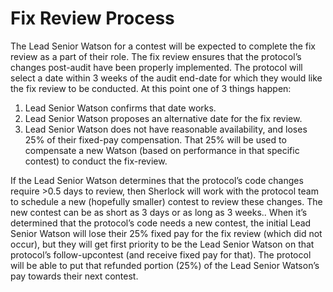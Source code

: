 # Fix Review Process

The Lead Senior Watson for a contest will be expected to complete the fix review as a part of their role. The fix review ensures that the protocol’s changes post-audit have been properly implemented. The protocol will select a date within 3 weeks of the audit end-date for which they would like the fix review to be conducted. At this point one of 3 things happen:

1. Lead Senior Watson confirms that date works.
2. Lead Senior Watson proposes an alternative date for the fix review.
3. Lead Senior Watson does not have reasonable availability, and loses 25% of their fixed-pay compensation. That 25% will be used to compensate a new Watson (based on performance in that specific contest) to conduct the fix-review.

If the Lead Senior Watson determines that the protocol’s code changes require >0.5 days to review, then Sherlock will work with the protocol team to schedule a new (hopefully smaller) contest to review these changes. The new contest can be as short as 3 days or as long as 3 weeks.. When it’s determined that the protocol’s code needs a new contest, the initial Lead Senior Watson will lose their 25% fixed pay for the fix review (which did not occur), but they will get first priority to be the Lead Senior Watson on that protocol’s follow-upcontest (and receive fixed pay for that). The protocol will be able to put that refunded portion (25%) of the Lead Senior Watson’s pay towards their next contest.
